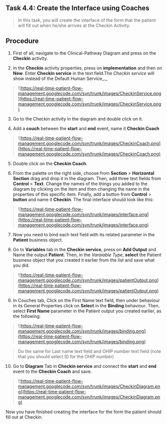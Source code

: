 ## Task 4.4: Create the Interface using Coaches ##

> In this task, you will create the interface of the form that the patient will fill out when he/she arrives at the Checkin Activity.
## Procedure ##

1. First of all, navigate to the Clinical-Pathway Diagram and press on the **Checkin** activity.

2. In the **Checkin** activity properties, press on **implementation** and then on **New**. Enter **Checkin service** in the text field.The _Checkin service_ will show instead of the Default Human Service_._

> ![https://real-time-patient-flow-management.googlecode.com/svn/trunk/images/CheckinService.png](https://real-time-patient-flow-management.googlecode.com/svn/trunk/images/CheckinService.png)

3. Go to the Checkin activity in the diagram and double click on it.

4. Add a **couch** between the **start** and **end** event, name it **Checkin Coach**

> ![https://real-time-patient-flow-management.googlecode.com/svn/trunk/images/CheckinCoach.png](https://real-time-patient-flow-management.googlecode.com/svn/trunk/images/CheckinCoach.png)

5. Double click on the **Checkin Coach**.

6. From the palette on the right side, choose from **Section** > **Horizontal Section** drag and drop it in the diagram. Then, add three text fields from **Control** > **Text**. Change the names of the things you added to the diagram by clicking on the item and then changing the name in the properties of this specific item. Finally, add a button from **Control** > **button** and name it **Checkin**. The final interface should look like this:

> ![https://real-time-patient-flow-management.googlecode.com/svn/trunk/images/interface.png](https://real-time-patient-flow-management.googlecode.com/svn/trunk/images/interface.png)

7. Now you need to bind each text field with its related parameter in the **Patient** business object.

8. Go to **Variables** tab in the **Checkin service**, press on **Add Output** and Name the output **Patient**. Then, in the _Varaiable Type_, **select** the Patient business object that you created it earlier from the list and save what you did.

> ![https://real-time-patient-flow-management.googlecode.com/svn/trunk/images/patientOutput.png](https://real-time-patient-flow-management.googlecode.com/svn/trunk/images/patientOutput.png)

9. In Couches tab, Click on the First Name text field, then under behaviour in its General Properties click on **Select** in the **Binding** behaviour. Then, select **First Name** parameter in the Patient output you created earlier, as the following:

> ![https://real-time-patient-flow-management.googlecode.com/svn/trunk/images/binding.png](https://real-time-patient-flow-management.googlecode.com/svn/trunk/images/binding.png)

> Do the same for Last name text field and OHIP number text field (note that you should select ID for the OHIP number)

10. Go to **Diagram** Tab in **Checkin service** and connect the **start** and **end** event to the **Checkin Coach** and save.

> ![https://real-time-patient-flow-management.googlecode.com/svn/trunk/images/CheckinDiagram.png](https://real-time-patient-flow-management.googlecode.com/svn/trunk/images/CheckinDiagram.png)

Now you have finished creating the interface for the form the patient should fill out at Checkin.